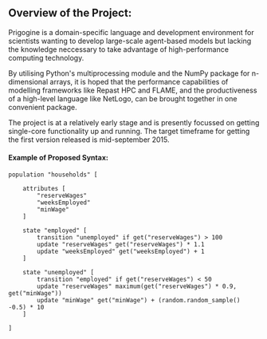 ## Overview of the Project:

Prigogine is a domain-specific language and development environment for scientists wanting to develop large-scale agent-based models but lacking the knowledge neccessary to take advantage of high-performance computing technology.

By utilising Python's multiprocessing module and the NumPy package for n-dimensional arrays, it is hoped that the performance capabilities of modelling frameworks like Repast HPC and FLAME, and the productiveness of a high-level language like NetLogo, can be brought together in one convenient package.

The project is at a relatively early stage and is presently focussed on getting single-core functionality up and running. The target timeframe for getting the first version released is mid-september 2015.

#### Example of Proposed Syntax:

    population "households" [

        attributes [
            "reserveWages"
            "weeksEmployed"
            "minWage"
        ]

        state "employed" [
            transition "unemployed" if get("reserveWages") > 100
            update "reserveWages" get("reserveWages") * 1.1
            update "weeksEmployed" get("weeksEmployed") + 1
        ]

        state "unemployed" [
            transition "employed" if get("reserveWages") < 50
            update "reserveWages" maximum(get("reserveWages") * 0.9, get("minWage"))
            update "minWage" get("minWage") + (random.random_sample() -0.5) * 10
        ]

    ]


